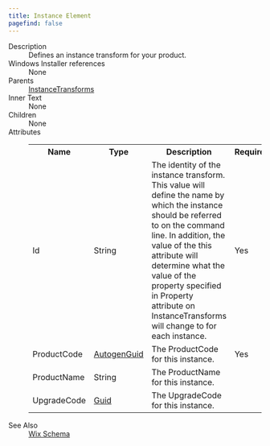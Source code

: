 ```yaml
---
title: Instance Element
pagefind: false
---
```

<dl>
  <dt>Description</dt>
  <dd>                 Defines an instance transform for your product.             </dd>
  <dt>Windows Installer references</dt>
  <dd>None</dd>
  <dt>Parents</dt>
  <dd>
    <a href="../instancetransforms/">InstanceTransforms</a>
  </dd>
  <dt>Inner Text</dt>
  <dd>None</dd>
  <dt>Children</dt>
  <dd>None</dd>
  <dt>Attributes</dt>
  <dd>
    <table cellspacing="0" cellpadding="0" class="schema">
      <tr>
        <th width="15%">Name</th>
        <th width="15%">Type</th>
        <th width="65%">Description</th>
        <th width="15%">Required</th>
      </tr>
      <tr>
        <td>Id</td>
        <td>String</td>
        <td>                         The identity of the instance transform. This value will define the name by which the instance                         should be referred to on the command line. In addition, the value of the this attribute will                         determine what the value of the property specified in Property attribute on InstanceTransforms                         will change to for each instance.                     </td>
        <td>Yes</td>
      </tr>
      <tr>
        <td>ProductCode</td>
        <td><a href="../simple_type_autogenguid/">AutogenGuid</a></td>
        <td>The ProductCode for this instance.</td>
        <td>Yes</td>
      </tr>
      <tr>
        <td>ProductName</td>
        <td>String</td>
        <td>The ProductName for this instance.</td>
        <td>&nbsp;</td>
      </tr>
      <tr>
        <td>UpgradeCode</td>
        <td><a href="../simple_type_guid/">Guid</a></td>
        <td>The UpgradeCode for this instance.</td>
        <td>&nbsp;</td>
      </tr>
    </table>
  </dd>
  <dt>See Also</dt>
  <dd>
    <a href="../">Wix Schema</a>
  </dd>
</dl>
